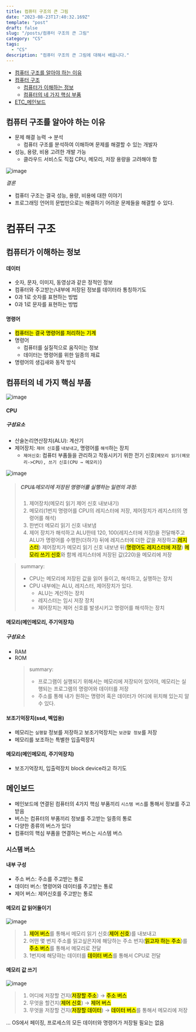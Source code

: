 ```yaml
---
title: 컴퓨터 구조의 큰 그림
date: "2023-08-23T17:40:32.169Z"
template: "post"
draft: false
slug: "/posts/컴퓨터 구조의 큰 그림"
category: "CS"
tags:
  - "CS"
description: "컴퓨터 구조의 큰 그림에 대해서 배웁니다."
---
```


- [컴퓨터 구조를 알아야 하는 이유](#컴퓨터-구조를-알아야-하는-이유)
- [컴퓨터 구조](#컴퓨터-구조)
  - [컴퓨터가 이해하는 정보](#컴퓨터가-이해하는-정보)
  - [컴퓨터의 네 가지 핵심 부품](#컴퓨터의-네-가지-핵심-부품)
- [ETC\_메인보드](#메인보드)

## 컴퓨터 구조를 알아야 하는 이유

- 문제 해결 능력 → 분석
  - 컴퓨터 구조를 분석하여 이해하며 문제를 해결할 수 있는 개발자
- 성능, 용량, 비용 고려한 개발 가능
  - 클라우드 서비스도 직접 CPU, 메모리, 저장 용량을 고려해야 함

![image](https://github.com/dltlaos11/dltlaos11.github.io/assets/74396128/d9e26639-a87c-480f-ac69-09159220029b)

_결론_

- 컴퓨터 구조는 결국 성능, 용량, 비용에 대한 이야기
- 프로그래밍 언어의 문법만으로는 해결하기 어려운 문제들을 해결할 수 있다.

# 컴퓨터 구조

## 컴퓨터가 이해하는 정보

#### 데이터

- 숫자, 문자, 이미지, 동영상과 같은 정적인 정보
- 컴퓨터와 주고받는/내부에 저장된 정보를 데이터라 통칭하기도
- 0과 1로 숫자를 표현하는 방법
- 0과 1로 문자를 표현하는 방법

#### 명령어

- <Mark>컴퓨터는 결국 명령어를 처리하는 기계
- 명령어
  - 컴퓨터를 실질적으로 움직이는 정보
  - 데이터는 명령어를 위한 일종의 재료
- 명령어의 생김새와 동작 방식

## 컴퓨터의 네 가지 핵심 부품

![image](https://github.com/dltlaos11/dltlaos11.github.io/assets/74396128/9ce1051b-2518-43db-a546-51e30d9a4699)

#### CPU

##### 구성요소

- 산술논리연산장치(ALU): 계산기
- 제어장치: `제어 신호`를 `내보내고`, 명령어를 `해석`하는 장치
  - `제어신호`: 컴퓨터 부품들을 관리하고 작동시키기 위한 전기 신호(`메모리 읽기(메모리->CPU), 쓰기 신호(CPU → 메모리)`)

![image](https://github.com/dltlaos11/dltlaos11.github.io/assets/74396128/76cc95ce-09b4-4ca9-b2f4-c0929e98daf4)

> ##### CPU&메모리에 저장된 명령어를 실행하는 일련의 과정:
>
> 1.  제어장치(메모리 읽기 제어 신호 내보내기)
> 2.  메모리(1번지 명령어를 CPU의 레지스터에 저장, 제어장치가 레지스터의 명령어를 해석)
> 3.  한번더 메모리 읽기 신호 내보냄
> 4.  제어 장치가 해석하고 ALU한테 120, 100(레지스터에 저장)을 전달해주고 ALU가 명령어를 수행한(더하기) 뒤에 레지스터에 더한 값을 저장하고(<Mark>레지스터</Mark>) 제어장치가 메모리 읽기 신호 내보낸 뒤(<Mark>명령어도 레지스터에 저장</Mark>) <Mark>메모리 쓰기 신호</Mark>와 함께 레지스터에 저장된 값(220)을 메모리에 저장

> summary:
>
> - CPU는 메모리에 저장된 값을 읽어 들이고, 해석하고, 실행하는 장치
> - CPU 내부에는 ALU, 레지스터, 제어장치가 있다.
>   - ALU는 계산하는 장치
>   - 레지스터는 임시 저장 장치
>   - 제어장치는 제어 신호를 발생시키고 명령어를 해석하는 장치

<!-- <figure>
	<blockquote>
        dsdas
		<footer>
			<cite>— Josef Mueller-Brockmann</cite>
		</footer>
	</blockquote>
</figure> -->

#### 메모리(메인메모리, 주기억장치)

##### 구성요소

- RAM
- ROM
  > summary:
  >
  > - 프로그램이 실행되기 위해서는 메모리에 저장되어 있어야, 메모리는 실행되는 프로그램의 명령어와 데이터를 저장
  > - 주소를 통해 내가 원하는 명령어 혹은 데이터가 어디에 위치해 있는지 알 수 있다.

#### 보조기억장치(ssd, 벡업용)

- 메모리는 `실행할` 정보를 저장하고 보조기억장치는 `보관할 정보`를 저장
- 메모리를 보조하는 특별한 입출력장치

#### 메모리(메인메모리, 주기억장치)

- 보조기억장치, 입출력장치 block device라고 하기도

## 메인보드

- 메인보드에 연결된 컴퓨터의 4가지 핵심 부품끼리 `시스템 버스`를 통해서 정보를 주고받음
- 버스는 컴퓨터의 부품끼리 정보를 주고받는 일종의 통로
- 다양한 종류의 버스가 있다
- 컴퓨터의 핵심 부품을 연결하는 버스는 시스템 버스

### 시스템 버스

#### 내부 구성

- 주소 버스: 주소를 주고받는 통로
- 데이터 버스: 명령어와 데이터를 주고받는 통로
- 제어 버스: 제어신호를 주고받는 통로

#### 메모리 값 읽어들이기

![image](https://github.com/dltlaos11/dltlaos11.github.io/assets/74396128/dfd8354a-913c-4aab-b0c5-b155351f192d)

> 1.  <Mark>제어 버스</Mark>를 통해서 메모리 읽기 신호(<Mark>제어 신호</Mark>)를 내보내고
> 2.  어떤 몇 번지 주소를 읽고싶은지에 해당하는 주소 번지(<Mark>읽고자 하는 주소</Mark>)를 <Mark>주소 버스</Mark>를 통해서 메모리로 전달
> 3.  1번지에 해당햐는 데이터를 <Mark>데이터 버스</Mark>를 통해서 CPU로 전달

#### 메모리 값 쓰기

![image](https://github.com/dltlaos11/dltlaos11.github.io/assets/74396128/91676f45-bb0b-4d4d-a8e3-fe5a19f36658)

> 1.  어디에 저장할 건지(<Mark>저장할 주소</Mark>) → <Mark>주소 버스</Mark>
> 2.  무엇을 할건지(<Mark>제어 신호</Mark>) → <Mark>제어 버스</Mark>
> 3.  무엇을 저장할 건지(<Mark>저장할 데이터</Mark>) → <Mark>데이터 버스</Mark>를 통해서 메모리에 저장

... OS에서 페이징, 프로세스의 모든 데이터와 명령어가 저장될 필요는 없음
